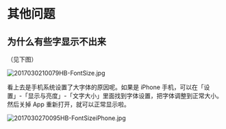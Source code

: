 # 其他问题

## 为什么有些字显示不出来

（见下图）

![2017030210079HB-FontSize.jpg](http://pic1.ibraintv.com/2017030210079HB-FontSize.jpg)

看上去是手机系统设置了大字体的原因呢。如果是 iPhone 手机，可以在「设置」-「显示与亮度」-「文字大小」里面找到字体设置，把字体调整到正常大小。然后关掉 App 重新打开，就可以正常显示啦。

![2017030270095HB-FontSizeiPhone.jpg](http://pic1.ibraintv.com/2017030270095HB-FontSizeiPhone.jpg)

